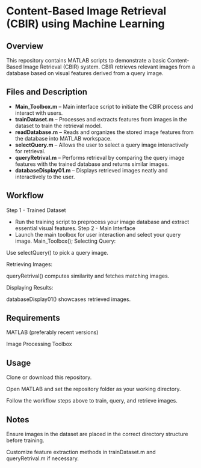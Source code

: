 # Content-Based Image Retrieval (CBIR) using Machine Learning
## Overview
This repository contains MATLAB scripts to demonstrate a basic Content-Based Image Retrieval (CBIR) system. CBIR retrieves relevant images from a database based on visual features derived from a query image.
## Files and Description
- **Main_Toolbox.m** – Main interface script to initiate the CBIR process and interact with users.  
- **trainDataset.m** – Processes and extracts features from images in the dataset to train the retrieval model.  
- **readDatabase.m** – Reads and organizes the stored image features from the database into MATLAB workspace.  
- **selectQuery.m** – Allows the user to select a query image interactively for retrieval.  
- **queryRetrival.m** – Performs retrieval by comparing the query image features with the trained database and returns similar images.  
- **databaseDisplay01.m** – Displays retrieved images neatly and interactively to the user.
## Workflow
Step 1 - Trained Dataset 
- Run the training script to preprocess your image database and extract essential visual features.
Step 2 - Main Interface
- Launch the main toolbox for user interaction and select your query image.
Main_Toolbox();
Selecting Query:

Use selectQuery() to pick a query image.

Retrieving Images:

queryRetrival() computes similarity and fetches matching images.

Displaying Results:

databaseDisplay01() showcases retrieved images.
## Requirements
MATLAB (preferably recent versions)

Image Processing Toolbox
## Usage
Clone or download this repository.

Open MATLAB and set the repository folder as your working directory.

Follow the workflow steps above to train, query, and retrieve images.
## Notes
Ensure images in the dataset are placed in the correct directory structure before training.

Customize feature extraction methods in trainDataset.m and queryRetrival.m if necessary.

